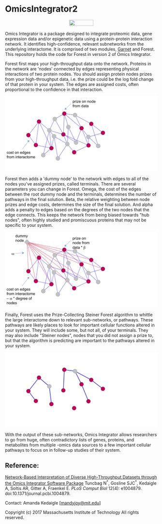 # OmicsIntegrator2

<center><img src="http://fraenkel-nsf.csbi.mit.edu/omicsintegrator/omicsI_logo.png" height="40%" width="40%" ></center>

Omics Integrator is a package designed to integrate proteomic data, gene expression data and/or epigenetic data using a protein-protein interaction network. It identifies high-confidence, relevant subnetworks from the underlying interactome. It is comprised of two modules, [Garnet](https://github.com/fraenkel-lab/GarNet) and Forest. This repository holds the code for Forest in version 2 of Omics Integrator.

Forest first maps your high-throughput data onto the network. Proteins in the network are 'nodes' connected by edges representing physical interactions of two protein nodes. You should assign protein nodes prizes from your high-throughput data, i.e. the prize could be the log fold change of that protein in your system. The edges are assigned costs, often proportional to the confidence in that interaction.

![network with prizes](docs/figures/network1.png)

Forest then adds a 'dummy node' to the network with edges to all of the nodes you've assigned prizes, called terminals. There are several parameters you can change in Forest. Omega, the cost of the edges between the root dummy node and the terminals, determines the number of pathways in the final solution. Beta, the relative weighting between node prizes and edge costs, determines the size of the final solution. And alpha adds a penalty to edges based on the degrees of the two nodes that the edge connects. This keeps the network from being biased towards "hub nodes", often highly studied and promiscuous proteins that may not be specific to your system.

![network with parameters](docs/figures/network2.png)

Finally, Forest uses the Prize-Collecting Steiner Forest algorithm to whittle the large interactome down to relevant sub-networks, or pathways. These pathways are likely places to look for important cellular functions altered in your system. They will include some, but not all, of your terminals. They may also include "Steiner nodes", nodes that you did not assign a prize to, but that the algorithm is predicting are important to the pathways altered in your system.

![final network](docs/figures/network3.png)

With the output of these sub-networks, Omics Integrator allows researchers to go from huge, often contradictory lists of genes, proteins, and metabolites from multiple -omics data sources to a few important cellular pathways to focus on in follow-up studies of their system.


Reference:
--------------------
[Network-Based Interpretation of Diverse High-Throughput Datasets through the Omics Integrator Software Package](http://dx.doi.org/10.1371/journal.pcbi.1004879)
Tuncbag N<sup>\*</sup>, Gosline SJC<sup>\*</sup>, Kedaigle A, Soltis AR, Gitter A, Fraenkel E. *PLoS Comput Biol* 12(4): e1004879. doi:10.1371/journal.pcbi.1004879.

Contact: Amanda Kedaigle [mandyjoy@mit.edu]

Copyright (c) 2017 Massachusetts Institute of Technology
All rights reserved.

